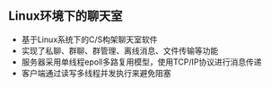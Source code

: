 ## Linux环境下的聊天室

- 基于Linux系统下的C/S构架聊天室软件
- 实现了私聊、群聊、群管理、离线消息、文件传输等功能
- 服务器采用单线程epoll多路复用模型，使用TCP/IP协议进行消息传递
- 客户端通过读写多线程并发执行来避免阻塞
